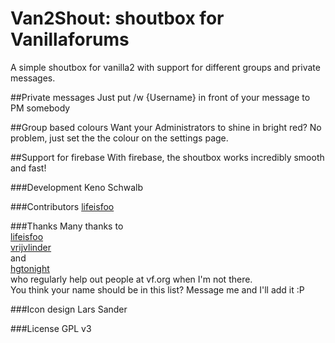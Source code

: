 # Van2Shout: shoutbox for Vanillaforums
A simple shoutbox for vanilla2 with support for different groups and private messages.

##Private messages
Just put /w {Username} in front of your message to PM somebody

##Group based colours
Want your Administrators to shine in bright red?
No problem, just set the the colour on the settings page.

##Support for firebase
With firebase, the shoutbox works incredibly smooth and fast!

###Development
Keno Schwalb

###Contributors
[lifeisfoo](http://vanillaforums.org/profile/43188/lifeisfoo)

###Thanks
Many thanks to   
[lifeisfoo](http://vanillaforums.org/profile/43188/lifeisfoo)   
[vrijvlinder](http://vanillaforums.org/profile/40152/vrijvlinder)   
and   
[hgtonight](http://vanillaforums.org/profile/38268/hgtonight)   
who regularly help out people at vf.org when I'm not there.   
You think your name should be in this list? Message me and I'll add it :P

###Icon design
Lars Sander

###License
GPL v3

